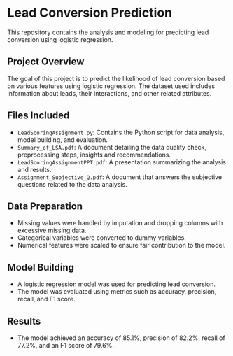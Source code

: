 # Lead Conversion Prediction

This repository contains the analysis and modeling for predicting lead conversion using logistic regression.

## Project Overview

The goal of this project is to predict the likelihood of lead conversion based on various features using logistic regression. The dataset used includes information about leads, their interactions, and other related attributes.

## Files Included

- `LeadScoringAssignment.py`: Contains the Python script for data analysis, model building, and evaluation.
- `Summary_of_LSA.pdf`: A document detailing the data quality check, preprocessing steps, insights and recommendations.
- `LeadScoringAssignmentPPT.pdf`: A presentation summarizing the analysis and results.
- `Assignment_Subjective_Q.pdf`: A document that answers the subjective questions related to the data analysis.


## Data Preparation

- Missing values were handled by imputation and dropping columns with excessive missing data.
- Categorical variables were converted to dummy variables.
- Numerical features were scaled to ensure fair contribution to the model.

## Model Building

- A logistic regression model was used for predicting lead conversion.
- The model was evaluated using metrics such as accuracy, precision, recall, and F1 score.

## Results

- The model achieved an accuracy of 85.1%, precision of 82.2%, recall of 77.2%, and an F1 score of 79.6%.